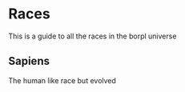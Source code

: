 # Races
This is a guide to all the races in the borpl universe

## Sapiens
The human like race but evolved
